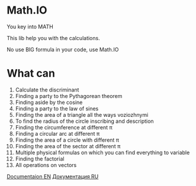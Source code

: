 # Math.IO
You key into MATH

This lib help you with the calculations.

No use BIG formula in your code, use Math.IO

# What can
1. Calculate the discriminant
2. Finding a party to the Pythagorean theorem
3. Finding aside by the cosine
4. Finding a party to the law of sines
5. Finding the area of a triangle all the ways voziozhnymi
6. To find the radius of the circle inscribing and description
7. Finding the circumference at different π
8. Finding a circular arc at different π
9. Finding the area of a circle with different π
10. Finding the area of the sector at different π
11. Multiple physical formulas on which you can find everything to variable
12. Finding the factorial
13. All operations on vectors

 [Documentaion EN](https://github.com/NikitaSTILL/Math.IO/wiki/Documentation-EN)
 [Документация RU](https://github.com/NikitaSTILL/Math.IO/wiki/%D0%94%D0%BE%D0%BA%D1%83%D0%BC%D0%B5%D0%BD%D1%82%D0%B0%D1%86%D0%B8%D1%8F-RU)
